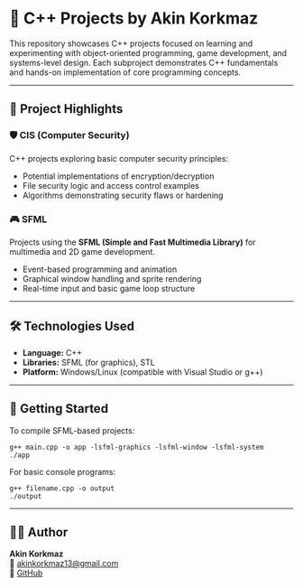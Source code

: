# 💾 C++ Projects by Akin Korkmaz

This repository showcases C++ projects focused on learning and experimenting with object-oriented programming, game development, and systems-level design. Each subproject demonstrates C++ fundamentals and hands-on implementation of core programming concepts.

---

## 📁 Project Highlights

### 🛡️ CIS (Computer Security)
C++ projects exploring basic computer security principles:
- Potential implementations of encryption/decryption
- File security logic and access control examples
- Algorithms demonstrating security flaws or hardening

### 🎮 SFML
Projects using the **SFML (Simple and Fast Multimedia Library)** for multimedia and 2D game development.
- Event-based programming and animation
- Graphical window handling and sprite rendering
- Real-time input and basic game loop structure

---

## 🛠️ Technologies Used

- **Language:** C++
- **Libraries:** SFML (for graphics), STL
- **Platform:** Windows/Linux (compatible with Visual Studio or g++)

---

## 🚀 Getting Started

To compile SFML-based projects:

    g++ main.cpp -o app -lsfml-graphics -lsfml-window -lsfml-system
    ./app

For basic console programs:

    g++ filename.cpp -o output
    ./output

---

## 👨‍💻 Author

**Akin Korkmaz**  
📧 akinkorkmaz13@gmail.com  
🔗 [GitHub](https://github.com/Notero)
